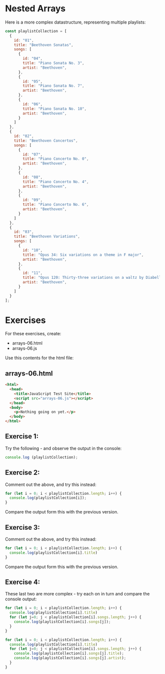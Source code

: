 # Nested Arrays

Here is a more complex datastructure, representing multiple playlists:

~~~javascript
const playlistCollection = [
  {
    id: "01",
    title: "Beethoven Sonatas",
    songs: [
      {
        id: "04",
        title: "Piano Sonata No. 3",
        artist: "Beethoven",
      },
      {
        id: "05",
        title: "Piano Sonata No. 7",
        artist: "Beethoven",
      },
      {
        id: "06",
        title: "Piano Sonata No. 10",
        artist: "Beethoven",
      }
    ]
  },
  {
    id: "02",
    title: "Beethoven Concertos",
    songs: [
      {
        id: "07",
        title: "Piano Concerto No. 0",
        artist: "Beethoven",
      },
      {
        id: "08",
        title: "Piano Concerto No. 4",
        artist: "Beethoven",
      },
      {
        id: "09",
        title: "Piano Concerto No. 6",
        artist: "Beethoven",
      }
    ]
  },
  {
    id: "03",
    title: "Beethoven Variations",
    songs: [
      {
        id: "10",
        title: "Opus 34: Six variations on a theme in F major",
        artist: "Beethoven",
      },
      {
        id: "11",
        title: "Opus 120: Thirty-three variations on a waltz by Diabelli in C majo",
        artist: "Beethoven",
      }
    ]
  }
];
~~~

# Exercises

For these exercises, create:

- arrays-06.html
- arrays-06.js

Use this contents for the html file:

## arrays-06.html

~~~html
<html> 
  <head>
    <title>JavaScript Test Site</title>
    <script src="arrays-06.js"></script>
  </head>
  <body>
    <p>Nothing going on yet.</p>
  </body>
</html>
~~~

## Exercise 1: 

Try the following - and observe the output in the console:

~~~javascript
console.log (playlistCollection);
~~~

## Exercise 2: 

Comment out the above, and try this instead:

~~~javascript
for (let i = 0; i < playlistCollection.length; i++) {
  console.log(playlistCollection[i]);
}
~~~

Compare the output form this with the previous version.

## Exercise 3:

Comment out the above, and try this instead:

~~~javascript
for (let i = 0; i < playlistCollection.length; i++) {
  console.log(playlistCollection[i].title)
}
~~~

Compare the output form this with the previous version.

## Exercise 4:

These last two are more complex - try each on in turn and compare the console output:

~~~~javascript
for (let i = 0; i < playlistCollection.length; i++) {
  console.log(playlistCollection[i].title)
  for (let j=0; j < playlistCollection[i].songs.length; j++) {
    console.log(playlistCollection[i].songs[j]);
  }
}
~~~~

~~~javascript
for (let i = 0; i < playlistCollection.length; i++) {
  console.log(playlistCollection[i].title)
  for (let j=0; j < playlistCollection[i].songs.length; j++) {
    console.log(playlistCollection[i].songs[j].title);
    console.log(playlistCollection[i].songs[j].artist);
  }
}
~~~

